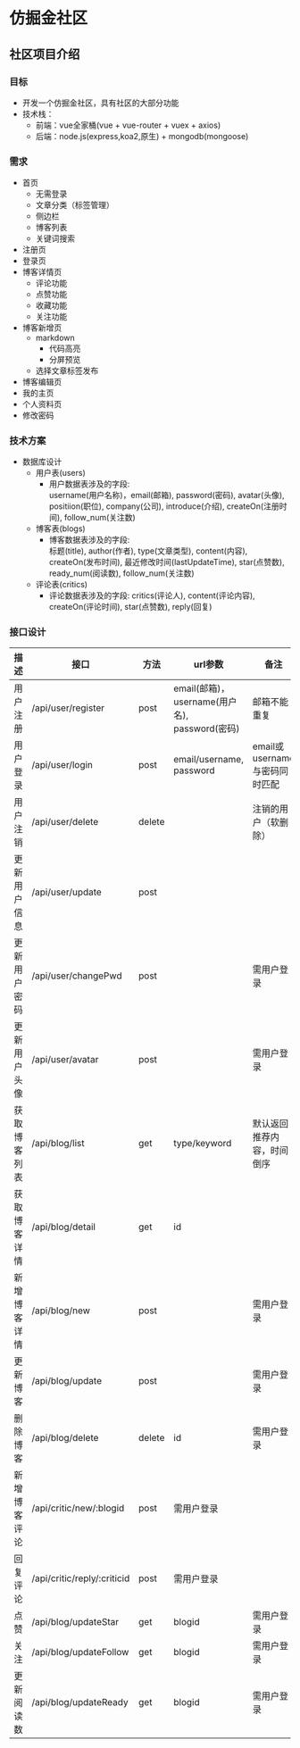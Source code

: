 # 仿掘金社区

## 社区项目介绍
### 目标
- 开发一个仿掘金社区，具有社区的大部分功能
- 技术栈：
  + 前端：vue全家桶(vue + vue-router +  vuex + axios)
  + 后端：node.js(express,koa2,原生) + mongodb(mongoose)   

### 需求
- 首页  
  + 无需登录
  + 文章分类（标签管理）
  + 侧边栏  
  + 博客列表
  + 关键词搜索
- 注册页  
- 登录页
- 博客详情页
  + 评论功能
  + 点赞功能
  + 收藏功能  
  + 关注功能  
- 博客新增页
  + markdown 
    * 代码高亮
    * 分屏预览 
  + 选择文章标签发布  
- 博客编辑页
- 我的主页
- 个人资料页
- 修改密码

### 技术方案
- 数据库设计
  + 用户表(users)
    * 用户数据表涉及的字段:  
      username(用户名称)，email(邮箱), password(密码), avatar(头像), positiion(职位), company(公司), introduce(介绍), createOn(注册时间), follow_num(关注数)
  + 博客表(blogs)
    * 博客数据表涉及的字段:  
      标题(title), author(作者), type(文章类型), content(内容), createOn(发布时间), 最近修改时间(lastUpdateTime), star(点赞数), ready_num(阅读数), follow_num(关注数)
  + 评论表(critics)
    * 评论数据表涉及的字段: 
      critics(评论人), content(评论内容), createOn(评论时间), star(点赞数), reply(回复)

### 接口设计

| 描述| 接口 | 方法 | url参数 | 备注 |   
|-----|-----|------|---------|------|    
|用户注册|/api/user/register| post| email(邮箱)，username(用户名), password(密码)|邮箱不能重复 |    
|用户登录|/api/user/login| post| email/username, password| email或username与密码同时匹配 |    
|用户注销|/api/user/delete| delete|     | 注销的用户（软删除）|   
|更新用户信息|/api/user/update| post|      |  |    
|更新用户密码|/api/user/changePwd| post|   |  需用户登录 |   
|更新用户头像|/api/user/avatar| post|     | 需用户登录 |   
|获取博客列表|/api/blog/list| get|  type/keyword | 默认返回推荐内容，时间倒序|   
|获取博客详情|/api/blog/detail| get| id  |          |     
|新增博客详情|/api/blog/new| post|       | 需用户登录 |   
|更新博客|/api/blog/update|post|         | 需用户登录 |   
|删除博客|/api/blog/delete| delete|id    | 需用户登录 |   
|新增博客评论|/api/critic/new/:blogid| post| 需用户登录 |   
|回复评论|/api/critic/reply/:criticid| post| 需用户登录 |   
|点赞|/api/blog/updateStar|get| blogid| 需用户登录 |  
|关注|/api/blog/updateFollow|get| blogid| 需用户登录 |  
|更新阅读数|/api/blog/updateReady|get| blogid| 需用户登录 |  




